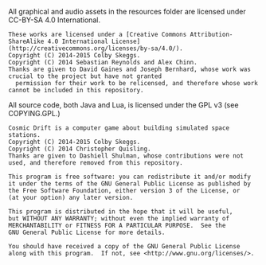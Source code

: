 All graphical and audio assets in the resources folder are licensed under CC-BY-SA 4.0 International.

    These works are licensed under a [Creative Commons Attribution-ShareAlike 4.0 International License](http://creativecommons.org/licenses/by-sa/4.0/).
    Copyright (C) 2014-2015 Colby Skeggs.
    Copyright (C) 2014 Sebastian Reynolds and Alex Chinn.
    Thanks are given to David Gaines and Joseph Bernhard, whose work was crucial to the project but have not granted
      permission for their work to be relicensed, and therefore whose work cannot be included in this repository.

All source code, both Java and Lua, is licensed under the GPL v3 (see COPYING.GPL.)

    Cosmic Drift is a computer game about building simulated space stations.
    Copyright (C) 2014-2015 Colby Skeggs.
    Copyright (C) 2014 Christopher Quisling.
    Thanks are given to Dashiell Shulman, whose contributions were not used, and therefore removed from this repository.

    This program is free software: you can redistribute it and/or modify
    it under the terms of the GNU General Public License as published by
    the Free Software Foundation, either version 3 of the License, or
    (at your option) any later version.

    This program is distributed in the hope that it will be useful,
    but WITHOUT ANY WARRANTY; without even the implied warranty of
    MERCHANTABILITY or FITNESS FOR A PARTICULAR PURPOSE.  See the
    GNU General Public License for more details.

    You should have received a copy of the GNU General Public License
    along with this program.  If not, see <http://www.gnu.org/licenses/>.
